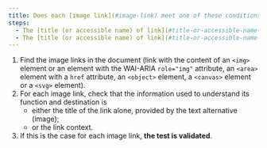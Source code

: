 ```yaml
---
title: Does each [image link](#image-link) meet one of these conditions (excluding special cases)?
steps:
  - The [title (or accessible name) of link](#title-or-accessible-name-of-link) alone makes it possible to understand its function and destination.
  - The [title (or accessible name) of link](#title-or-accessible-name-of-link) added to the [link context](#link-context) enables us to understand the function and destination of the link.
---
```


1. Find the image links in the document (link with the content of an `<img>` element or an element with the WAI-ARIA `role="img"` attribute, an `<area>` element with a `href` attribute, an `<object>` element, a `<canvas>` element or a `<svg>` element).
2. For each image link, check that the information used to understand its function and destination is
   - either the title of the link alone, provided by the text alternative (image);
   - or the link context.
3. If this is the case for each image link, **the test is validated**.
